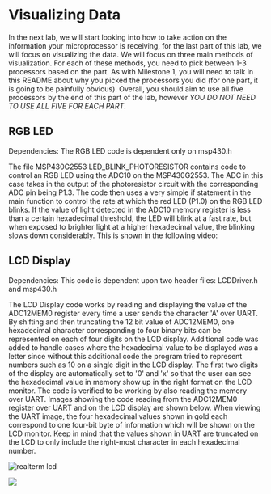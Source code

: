 # Visualizing Data
In the next lab, we will start looking into how to take action on the information your microprocessor is receiving, for the last part of this lab, we will focus on visualizing the data. We will focus on three main methods of visualization. For each of these methods, you need to pick between 1-3 processors based on the part. As with Milestone 1, you will need to talk in this README about why you picked the processors you did (for one part, it is going to be painfully obvious). Overall, you should aim to use all five processors by the end of this part of the lab, however _YOU DO NOT NEED TO USE ALL FIVE FOR EACH PART_.

## RGB LED
Dependencies: The RGB LED code is dependent only on msp430.h

The file MSP430G2553 LED_BLINK_PHOTORESISTOR contains code to control an RGB LED using the ADC10 on the MSP430G2553. The ADC in this case takes in the output of the photoresistor circuit with the corresponding ADC pin being P1.3. The code then uses a very simple if statement in the main function to control the rate at which the red LED (P1.0) on the RGB LED blinks. If the value of light detected in the ADC10 memory register is less than a certain hexadecimal threshold, the LED will blink at a fast rate, but when exposed to brighter light at a higher hexadecimal value, the blinking slows down considerably. This is shown in the following video:
 
## LCD Display
Dependencies: This code is dependent upon two header files: LCDDriver.h and msp430.h

The LCD Display code works by reading and displaying the value of the ADC12MEM0 register every time a user sends the character 'A' over UART. By shifting and then truncating the 12 bit value of ADC12MEM0, one hexadecimal character corresponding to four binary bits can be represented on each of four digits on the LCD display. Additional code was added to handle cases where the hexadecimal value to be displayed was a letter since without this additional code the program tried to represent numbers such as 10 on a single digit in the LCD display. The first two digits of the display are automatically set to '0' and 'x' so that the user can see the hexadecimal value in memory show up in the right format on the LCD monitor. The code is verified to be working by also reading the memory over UART. Images showing the code reading from the ADC12MEM0 register over UART and on the LCD display are shown below. When viewing the UART image, the four hexadecimal values shown in gold each correspond to one four-bit byte of information which will be shown on the LCD monitor. Keep in mind that the values shown in UART are truncated on the LCD to only include the right-most character in each hexadecimal number. 

![realterm lcd](https://user-images.githubusercontent.com/31484781/32640018-91e4f8c0-c594-11e7-802d-93303ca495ed.JPG)

![](https://user-images.githubusercontent.com/31484781/32639684-091d02c2-c593-11e7-952a-3d42663b25e4.jpg)

